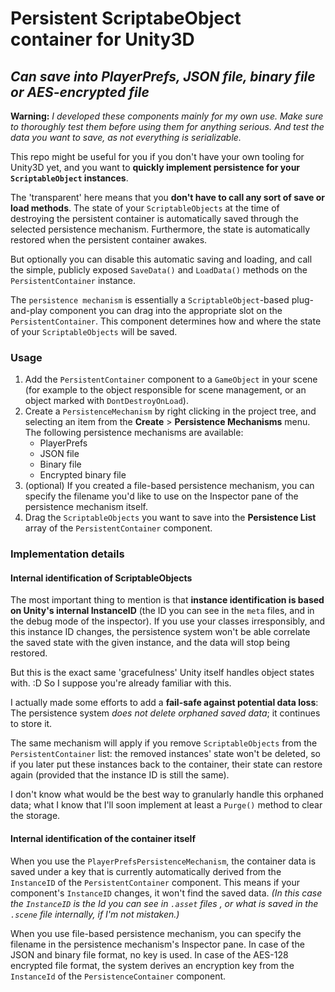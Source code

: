 # Persistent ScriptabeObject container for Unity3D

## *Can save into PlayerPrefs, JSON file, binary file or AES-encrypted file*

**Warning:** *I developed these components mainly for my own use. Make sure to thoroughly test them before using them for anything serious. And test the data you want to save, as not everything is serializable.*

This repo might be useful for you if you don't have your own tooling for Unity3D yet, and you want to **quickly implement persistence for your `ScriptableObject` instances**.

The 'transparent' here means that you **don't have to call any sort of save or load methods**. The state of your `ScriptableObjects` at the time of destroying the persistent container is automatically saved through the selected persistence mechanism. Furthermore, the state is automatically restored when the persistent container awakes.

But optionally you can disable this automatic saving and loading, and call the simple, publicly exposed `SaveData()` and `LoadData()` methods on the `PersistentContainer` instance.

The `persistence mechanism` is essentially a `ScriptableObject`-based plug-and-play component you can drag into the appropriate slot on the `PersistentContainer`. This component determines how and where the state of your `ScriptableObjects` will be saved.

### Usage

1. Add the `PersistentContainer` component to a `GameObject` in your scene (for example to the object responsible for scene management, or an object marked with `DontDestroyOnLoad`).
2. Create a `PersistenceMechanism` by right clicking in the project tree, and selecting an item from the **Create** > **Persistence Mechanisms** menu. The following persistence mechanisms are available:
   - PlayerPrefs
   - JSON file
   - Binary file
   - Encrypted binary file
3. (optional) If you created a file-based persistence mechanism, you can specify the filename you'd like to use on the Inspector pane of the persistence mechanism itself.
4. Drag the `ScriptableObjects` you want to save into the **Persistence List** array of the `PersistentContainer` component.

### Implementation details

#### Internal identification of ScriptableObjects

The most important thing to mention is that **instance identification is based on Unity's internal InstanceID** (the ID you can see in the `meta` files, and in the debug mode of the inspector). If you use your classes irresponsibly, and this instance ID changes, the persistence system won't be able correlate the saved state with the given instance, and the data will stop being restored.

But this is the exact same 'gracefulness' Unity itself handles object states with. :D So I suppose you're already familiar with this.

I actually made some efforts to add a **fail-safe against potential data loss**: The persistence system *does not delete orphaned saved data*; it continues to store it.

The same mechanism will apply if you remove `ScriptableObjects` from the `PersistentContainer` list: the removed instances' state won't be deleted, so if you later put these instances back to the container, their state can restore again (provided that the instance ID is still the same).

I don't know what would be the best way to granularly handle this orphaned data; what I know that I'll soon implement at least a `Purge()` method to clear the storage.

#### Internal identification of the container itself

When you use the `PlayerPrefsPersistenceMechanism`, the container data is saved under a key that is currently automatically derived from the `InstanceID` of the `PersistentContainer` component. This means if your component's `InstanceID` changes, it won't find the saved data. *(In this case the `InstanceID` is the Id you can see in `.asset` files , or what is saved in the `.scene` file internally, if I'm not mistaken.)*

When you use file-based persistence mechanism, you can specify the filename in the persistence mechanism's Inspector pane. In case of the JSON and binary file format, no key is used. In case of the AES-128 encrypted file format, the system derives an encryption key from the `InstanceId` of the `PersistenceContainer` component.









